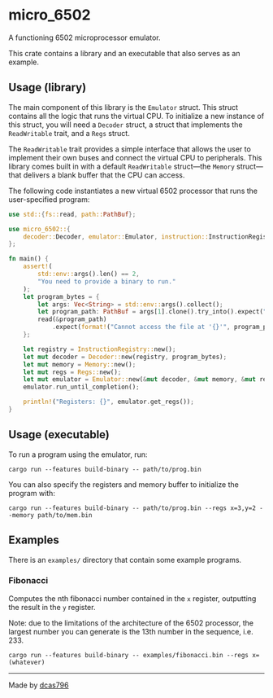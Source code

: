 # micro_6502

A functioning 6502 microprocessor emulator.

This crate contains a library and an executable that also serves as an example.

## Usage (library)

The main component of this library is the `Emulator` struct. This struct contains all the logic that runs the virtual CPU. To initialize a new instance of this struct, you will need a `Decoder` struct, a struct that implements the `ReadWritable` trait, and a `Regs` struct.

The `ReadWritable` trait provides a simple interface that allows the user to implement their own buses and connect the virtual CPU to peripherals. This library comes built in with a default `ReadWritable` struct—the `Memory` struct—that delivers a blank buffer that the CPU can access.

The following code instantiates a new virtual 6502 processor that runs the user-specified program:

```rust
use std::{fs::read, path::PathBuf};

use micro_6502::{
    decoder::Decoder, emulator::Emulator, instruction::InstructionRegistry, mem::Memory, regs::Regs,
};

fn main() {
    assert!(
        std::env::args().len() == 2,
        "You need to provide a binary to run."
    );
    let program_bytes = {
        let args: Vec<String> = std::env::args().collect();
        let program_path: PathBuf = args[1].clone().try_into().expect("Cannot parse file path.");
        read(&program_path)
            .expect(format!("Cannot access the file at '{}'", program_path.display()).as_str())
    };

    let registry = InstructionRegistry::new();
    let mut decoder = Decoder::new(registry, program_bytes);
    let mut memory = Memory::new();
    let mut regs = Regs::new();
    let mut emulator = Emulator::new(&mut decoder, &mut memory, &mut regs);
    emulator.run_until_completion();

    println!("Registers: {}", emulator.get_regs());
}

```

## Usage (executable)

To run a program using the emulator, run:

```
cargo run --features build-binary -- path/to/prog.bin
```

You can also specify the registers and memory buffer to initialize the program with:

```
cargo run --features build-binary -- path/to/prog.bin --regs x=3,y=2 --memory path/to/mem.bin
```

## Examples

There is an `examples/` directory that contain some example programs.

### Fibonacci

Computes the nth fibonacci number contained in the `x` register, outputting the result in the `y` register.

Note: due to the limitations of the architecture of the 6502 processor, the largest number you can generate is the 13th number in the sequence, i.e. 233.

```
cargo run --features build-binary -- examples/fibonacci.bin --regs x=(whatever)
```

---

Made by [dcas796](https://dcas796.github.com/)
